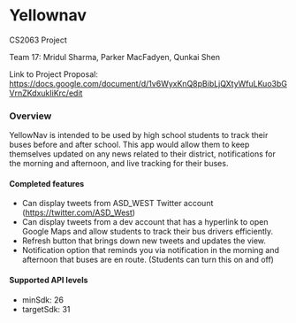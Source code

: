 # Yellownav
CS2063 Project

Team 17: Mridul Sharma, Parker MacFadyen, Qunkai Shen

Link to Project Proposal: https://docs.google.com/document/d/1v6WyxKnQ8pBibLjQXtyWfuLKuo3bGVrnZKdxukIiKrc/edit

### Overview
YellowNav is intended to be used by high school students to track their buses before and after school. This app would allow them to keep themselves updated on any news related to their district, notifications for the morning and afternoon, and live tracking for their buses. 

#### Completed features
- Can display tweets from ASD_WEST Twitter account (https://twitter.com/ASD_West)
- Can display tweets from a dev account that has a hyperlink to open Google Maps and allow students to track their bus drivers efficiently. 
- Refresh button that brings down new tweets and updates the view. 
- Notification option that reminds you via notification in the morning and afternoon that buses are en route. (Students can turn this on and off)

#### Supported API levels
- minSdk: 26
- targetSdk: 31
